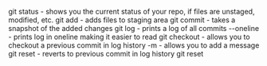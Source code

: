 git status - shows you the current status of your repo, if files are 
    unstaged, modified, etc.
git add - adds files to staging area
git commit - takes a snapshot of the added changes
git log - prints a log of all commits
--oneline - prints log in oneline making it easier to read
git checkout - allows you to checkout a previous commit in log history
-m - allows you to add a message 
git reset - reverts to previous commit in log history
git reset  
